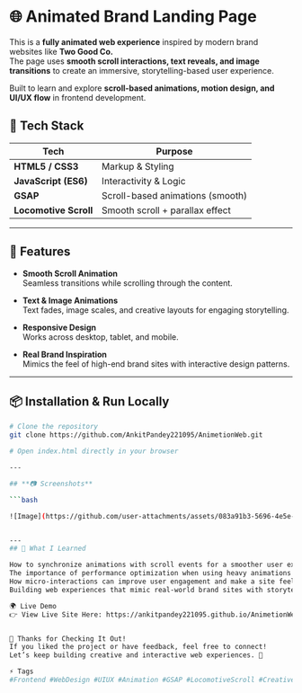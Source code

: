 # 🌐 Animated Brand Landing Page

This is a **fully animated web experience** inspired by modern brand websites like **Two Good Co.**  
The page uses **smooth scroll interactions, text reveals, and image transitions** to create an immersive, storytelling-based user experience.

Built to learn and explore **scroll-based animations, motion design, and UI/UX flow** in frontend development.

## 🚀 Tech Stack

| Tech                  | Purpose                          |
|----------------------|----------------------------------|
| **HTML5 / CSS3**      | Markup & Styling                 |
| **JavaScript (ES6)**  | Interactivity & Logic            |
| **GSAP**              | Scroll-based animations (smooth) |
| **Locomotive Scroll** | Smooth scroll + parallax effect  |

---

## 🎯 Features

- **Smooth Scroll Animation**  
  Seamless transitions while scrolling through the content.

- **Text & Image Animations**  
  Text fades, image scales, and creative layouts for engaging storytelling.

- **Responsive Design**  
  Works across desktop, tablet, and mobile.

- **Real Brand Inspiration**  
  Mimics the feel of high-end brand sites with interactive design patterns.

---

## 📦 Installation & Run Locally

```bash
# Clone the repository
git clone https://github.com/AnkitPandey221095/AnimetionWeb.git

# Open index.html directly in your browser

---

## **📷 Screenshots**

```bash

![Image](https://github.com/user-attachments/assets/083a91b3-5696-4e5e-b7a4-2e8ff04dae72)


---
## 🧠 What I Learned

How to synchronize animations with scroll events for a smoother user experience.
The importance of performance optimization when using heavy animations on web pages.
How micro-interactions can improve user engagement and make a site feel alive.
Building web experiences that mimic real-world brand sites with storytelling-based design.

🌍 Live Demo
👉 View Live Site Here: https://ankitpandey221095.github.io/AnimetionWeb/ 


🙌 Thanks for Checking It Out!
If you liked the project or have feedback, feel free to connect!
Let’s keep building creative and interactive web experiences. 🚀

⚡ Tags
#Frontend #WebDesign #UIUX #Animation #GSAP #LocomotiveScroll #CreativeCoding #ScrollAnimation
